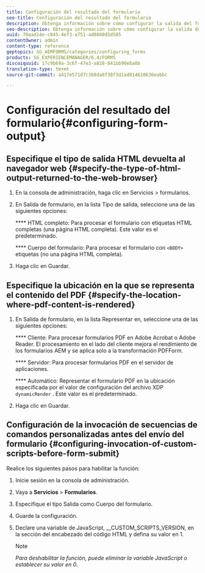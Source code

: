 ```yaml
---
title: Configuración del resultado del formulario
seo-title: Configuración del resultado del formulario
description: Obtenga información sobre cómo configurar la salida del formulario.
seo-description: Obtenga información sobre cómo configurar la salida del formulario.
uuid: 70aad14e-c845-4ef3-a751-ad8860d5d505
contentOwner: admin
content-type: reference
geptopics: SG_AEMFORMS/categories/configuring_forms
products: SG_EXPERIENCEMANAGER/6.4/FORMS
discoiquuid: 17c9b69a-3c6f-47e3-a828-841bb90eba8b
translation-type: tm+mt
source-git-commit: a417e571d7c3b8da8f38f3d1ad814610636eabbc

---
```



# Configuración del resultado del formulario{#configuring-form-output}

## Especifique el tipo de salida HTML devuelta al navegador web {#specify-the-type-of-html-output-returned-to-the-web-browser}

1. En la consola de administración, haga clic en Servicios > formularios.
1. En Salida de formulario, en la lista Tipo de salida, seleccione una de las siguientes opciones:

   **** HTML completo: Para procesar el formulario con etiquetas HTML completas (una página HTML completa). Este valor es el predeterminado.

   **** Cuerpo del formulario: Para procesar el formulario con `<BODY>` etiquetas (no una página HTML completa).

1. Haga clic en Guardar.

## Especifique la ubicación en la que se representa el contenido del PDF {#specify-the-location-where-pdf-content-is-rendered}

1. En Salida de formulario, en la lista Representar en, seleccione una de las siguientes opciones:

   **** Cliente: Para procesar formularios PDF en Adobe Acrobat o Adobe Reader. El procesamiento en el lado del cliente mejora el rendimiento de los formularios AEM y se aplica solo a la transformación PDFForm.

   **** Servidor: Para procesar formularios PDF en el servidor de aplicaciones.

   **** Automático: Representar el formulario PDF en la ubicación especificada por el valor de configuración del archivo XDP `dynamicRender` . Este valor es el predeterminado.

1. Haga clic en Guardar.

## Configuración de la invocación de secuencias de comandos personalizadas antes del envío del formulario {#configuring-invocation-of-custom-scripts-before-form-submit}

Realice los siguientes pasos para habilitar la función:

1. Inicie sesión en la consola de administración.
1. Vaya a **Servicios** > **Formularios**.
1. Especifique el tipo Salida como Cuerpo del formulario.
1. Guarde la configuración.
1. Declare una variable de JavaScript, __CUSTOM_SCRIPTS_VERSION, en la sección del encabezado del código HTML y defina su valor en 1.

   >[!NOTE]
   >
   >*Para deshabilitar la función, puede eliminar la variable JavaScript o establecer su valor en 0.*

